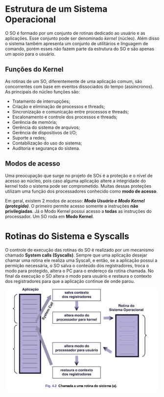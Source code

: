 # Estrutura de um Sistema Operacional
O SO é formado por um conjunto de rotinas dedicado ao usuário e as aplicações. Esse conjunto pode ser denominado *kernel* (núcleo). Além disso o sistema também apresenta um conjunto de utilitários e linguagem de comando, porém esses não fazem parte da estrutura do SO e são apenas um apoio para o usuário.

## Funções do Kernel
As rotinas de um SO, diferentemente de uma aplicação comum, são concorrentes com base em eventos dissociados do tempo (assíncronos). As principais do núcleo funções são:

- Tratamento de interrupções;
- Criação e eliminação de processos e threads;
- Sincronização e comunicação entre processos e threads;
- Escalonamento e controle dos processos e threads;
- Gerência de memória;
- Gerência do sistema de arquivos;
- Gerência de dispositivos de I/O;
- Suporte a redes;
- Contabilização do uso do sistema; 
- Auditoria e segurança do sistena.

## Modos de acesso
Uma preocupação que surge no projeto de SOs é a proteção e o nível de acesso ao núcleo, pois caso alguma aplicação altere a integridade do kernel todo o sistema pode ser comprometido. Muitas dessas proteções utilizam uma função dos processadores conhecido como **modo de acesso**. 

Em geral, existem 2 modos de acesso: ***Modo Usuário e Modo Kernel (protegido)***. O primeiro permite acesso somente a instruções **não privilegiadas**. Já o Modo Kernel possui acesso a **todas** as instruções do processador. Um SO roda em **Modo Kernel**.

# Rotinas do Sistema e Syscalls
O controle de execução das rotinas do SO é realizado por um mecanismo chamado **System calls (Syscalls)**. Sempre que uma aplicação desejar chamar uma rotina ele realiza uma Syscall, e então, se a aplicação possui a permição necessária, o SO salva o conteúdo dos registradores, troca o modo para protegido, altera o PC para o endereço da rotina chamada. No final da execução o SO altera o modo para usuário e restaura o contexto dos registradores para que a aplicação continue de onde parou.

<div align="center">
    <img src="assets/image2.png" width=500>
</div>

